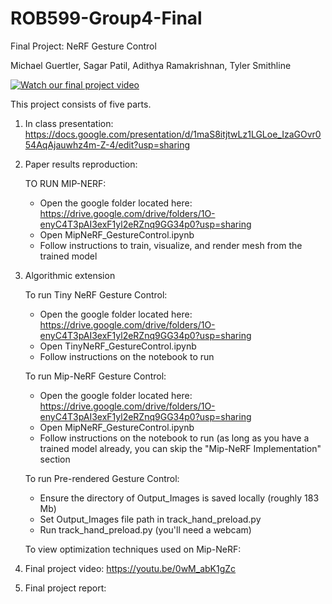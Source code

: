 # ROB599-Group4-Final 
Final Project: NeRF Gesture Control

Michael Guertler, Sagar Patil, Adithya Ramakrishnan, Tyler Smithline

[![Watch our final project video](https://img.youtube.com/vi/0wM_abK1gZc/0.jpg)]([https://www.youtube.com/watch?v=<video_id>](https://youtu.be/0wM_abK1gZc))

This project consists of five parts. 
1. In class presentation: https://docs.google.com/presentation/d/1maS8itjtwLz1LGLoe_IzaGOvr054AqAjauwhz4m-Z-4/edit?usp=sharing
2. Paper results reproduction:
   
    TO RUN MIP-NERF:
      - Open the google folder located here: https://drive.google.com/drive/folders/1O-enyC4T3pAI3exF1yl2eRZnq9GG34p0?usp=sharing
      - Open MipNeRF_GestureControl.ipynb
      - Follow instructions to train, visualize, and render mesh from the trained model

3. Algorithmic extension
   
   To run Tiny NeRF Gesture Control:
      - Open the google folder located here: https://drive.google.com/drive/folders/1O-enyC4T3pAI3exF1yl2eRZnq9GG34p0?usp=sharing
      - Open TinyNeRF_GestureControl.ipynb
      - Follow instructions on the notebook to run
  
   To run Mip-NeRF Gesture Control:
      - Open the google folder located here: https://drive.google.com/drive/folders/1O-enyC4T3pAI3exF1yl2eRZnq9GG34p0?usp=sharing
      - Open MipNeRF_GestureControl.ipynb
      - Follow instructions on the notebook to run (as long as you have a trained model already, you can skip the "Mip-NeRF Implementation" section
  
   To run Pre-rendered Gesture Control:
      - Ensure the directory of Output_Images is saved locally (roughly 183 Mb)
      - Set Output_Images file path in track_hand_preload.py
      - Run track_hand_preload.py (you'll need a webcam)

   To view optimization techniques used on Mip-NeRF: 
  

5. Final project video: https://youtu.be/0wM_abK1gZc

6. Final project report: 

